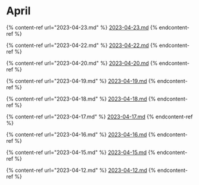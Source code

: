 # April

{% content-ref url="2023-04-23.md" %}
[2023-04-23.md](2023-04-23.md)
{% endcontent-ref %}

{% content-ref url="2023-04-22.md" %}
[2023-04-22.md](2023-04-22.md)
{% endcontent-ref %}

{% content-ref url="2023-04-20.md" %}
[2023-04-20.md](2023-04-20.md)
{% endcontent-ref %}

{% content-ref url="2023-04-19.md" %}
[2023-04-19.md](2023-04-19.md)
{% endcontent-ref %}

{% content-ref url="2023-04-18.md" %}
[2023-04-18.md](2023-04-18.md)
{% endcontent-ref %}

{% content-ref url="2023-04-17.md" %}
[2023-04-17.md](2023-04-17.md)
{% endcontent-ref %}

{% content-ref url="2023-04-16.md" %}
[2023-04-16.md](2023-04-16.md)
{% endcontent-ref %}

{% content-ref url="2023-04-15.md" %}
[2023-04-15.md](2023-04-15.md)
{% endcontent-ref %}

{% content-ref url="2023-04-12.md" %}
[2023-04-12.md](2023-04-12.md)
{% endcontent-ref %}
